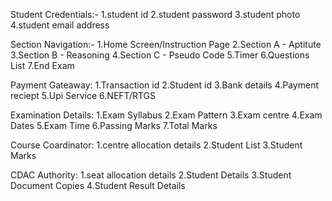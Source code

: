 Student Credentials:-
	1.student id
	2.student password
	3.student photo
	4.student email address
	
Section Navigation:-
	1.Home Screen/Instruction Page
        2.Section A - Aptitute 
 	3.Section B - Reasoning
	4.Section C - Pseudo Code
 	5.Timer
  	6.Questions List
	7.End Exam

Payment Gateaway:
        1.Transaction id
        2.Student id
        3.Bank details
        4.Payment reciept
	5.Upi Service
 	6.NEFT/RTGS

Examination Details:
        1.Exam Syllabus
        2.Exam Pattern
        3.Exam centre
	4.Exam Dates
 	5.Exam Time
  	6.Passing Marks
   	7.Total Marks

Course Coardinator:
        1.centre allocation details
	2.Student List
 	3.Student Marks

CDAC Authority:
        1.seat allocation details
	2.Student Details
 	3.Student Document Copies
  	4.Student Result Details
